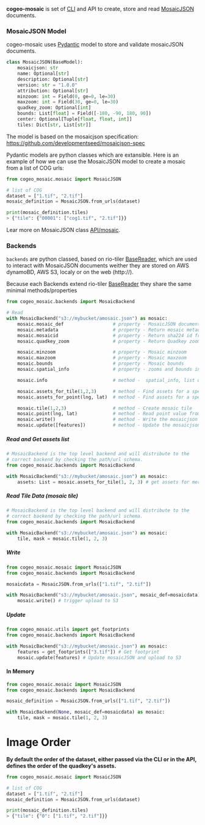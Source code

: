 

**cogeo-mosaic** is set of [CLI](/CLI) and API to create, store and read [MosaicJSON](https://github.com/developmentseed/mosaicjson-spec) documents.


### MosaicJSON Model

cogeo-mosaic uses [Pydantic](https://pydantic-docs.helpmanual.io) model to store and validate mosaicJSON documents.
```python
class MosaicJSON(BaseModel):
    mosaicjson: str
    name: Optional[str]
    description: Optional[str]
    version: str = "1.0.0"
    attribution: Optional[str]
    minzoom: int = Field(0, ge=0, le=30)
    maxzoom: int = Field(30, ge=0, le=30)
    quadkey_zoom: Optional[int]
    bounds: List[float] = Field([-180, -90, 180, 90])
    center: Optional[Tuple[float, float, int]]
    tiles: Dict[str, List[str]]
```

The model is based on the mosaicjson specification: https://github.com/developmentseed/mosaicjson-spec

Pydantic models are python classes which are extansible. Here is an example of how we can use the MosaicJSON model to create a mosaic from a list of COG urls:

```python
from cogeo_mosaic.mosaic import MosaicJSON

# list of COG
dataset = ["1.tif", "2.tif"]
mosaic_definition = MosaicJSON.from_urls(dataset)

print(mosaic_definition.tiles)
> {"tile": {"00001": ["cog1.tif", "2.tif"]}}
```

Lear more on MosaicJSON class [API/mosaic](../API/mosaic).


### Backends

`backends` are python classed, based on rio-tiler [BaseReader](https://github.com/cogeotiff/rio-tiler/blob/master/rio_tiler/io/base.py#L16), which are used to interact with MosaicJSON documents weither they are stored on AWS dynamoBD, AWS S3, localy or on the web (http://).

Because each Backends extend rio-tiler [BaseReader](https://github.com/cogeotiff/rio-tiler/blob/master/rio_tiler/io/base.py#L16) they share the same minimal methods/properties

```python
from cogeo_mosaic.backends import MosaicBackend

# Read
with MosaicBackend("s3://mybucket/amosaic.json") as mosaic:
    mosaic.mosaic_def                  # property - MosaicJSON document, wrapped in a Pydantic Model
    mosaic.metadata                    # property - Return mosaic metadata
    mosaic.mosaicid                    # property - Return sha224 id from the mosaicjson doc
    mosaic.quadkey_zoom                # property - Return Quadkey zoom of the mosaic

    mosaic.minzoom                     # property - Mosaic minzoom
    mosaic.maxzoom                     # property - Mosaic maxzoom
    mosaic.bounds                      # property - Mosaic bounds
    mosaic.spatial_info                # property - zooms and bounds info

    mosaic.info                        # method -  spatial_info, list of quadkeys and mosaic name

    mosaic.assets_for_tile(1,2,3)      # method - Find assets for a specific mercator tile
    mosaic.assets_for_point(lng, lat)  # method - Find assets for a specific point

    mosaic.tile(1,2,3)                 # method - Create mosaic tile
    mosaic.point(lng, lat)             # method - Read point value from multiple assets
    mosaic.write()                     # method - Write the mosaicjson to the given location
    mosaic.update([features])          # method - Update the mosaicjson data with a list of features
```

##### Read and Get assets list
```python
# MosaicBackend is the top level backend and will distribute to the
# correct backend by checking the path/url schema.
from cogeo_mosaic.backends import MosaicBackend

with MosaicBackend("s3://mybucket/amosaic.json") as mosaic:
    assets: List = mosaic.assets_for_tile(1, 2, 3) # get assets for mercantile.Tile(1, 2, 3)
```

##### Read Tile Data (mosaic tile)
```python
# MosaicBackend is the top level backend and will distribute to the
# correct backend by checking the path/url schema.
from cogeo_mosaic.backends import MosaicBackend

with MosaicBackend("s3://mybucket/amosaic.json") as mosaic:
    tile, mask = mosaic.tile(1, 2, 3)
```

##### Write
```python
from cogeo_mosaic.mosaic import MosaicJSON
from cogeo_mosaic.backends import MosaicBackend

mosaicdata = MosaicJSON.from_urls(["1.tif", "2.tif"])

with MosaicBackend("s3://mybucket/amosaic.json", mosaic_def=mosaicdata) as mosaic:
    mosaic.write() # trigger upload to S3
```

##### Update
```python
from cogeo_mosaic.utils import get_footprints
from cogeo_mosaic.backends import MosaicBackend

with MosaicBackend("s3://mybucket/amosaic.json") as mosaic:
    features = get_footprints(["3.tif"]) # Get footprint
    mosaic.update(features) # Update mosaicJSON and upload to S3
```

#### In Memory
```python
from cogeo_mosaic.mosaic import MosaicJSON
from cogeo_mosaic.backends import MosaicBackend

mosaic_definition = MosaicJSON.from_urls(["1.tif", "2.tif"])

with MosaicBackend(None, mosaic_def=mosaicdata) as mosaic:
    tile, mask = mosaic.tile(1, 2, 3)
```

# Image Order

**By default the order of the dataset, either passed via the CLI or in the API, defines the order of the quadkey's assets.**

```python
from cogeo_mosaic.mosaic import MosaicJSON

# list of COG
dataset = ["1.tif", "2.tif"]
mosaic_definition = MosaicJSON.from_urls(dataset)

print(mosaic_definition.tiles)
> {"tile": {"0": ["1.tif", "2.tif"]}}
```
